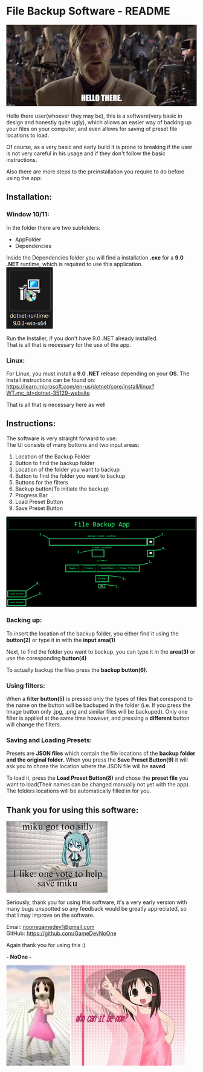 # File Backup Software - README

![alt text](/Assets/Obi_Wan_Hello_There.jpg "Star Wars is absolutely incredible, fight me")

Hello there user(whoever they may be), this is a software(very basic in design and honestly quite ugly), which allows an easier way of backing up your files on your computer, and even allows for saving of preset file locations to load.

Of course, as a very basic and early build it is prone to breaking if the user is not very careful in his usage and if they don't follow the basic instructions.

Also there are more steps to the preinstallation you require to do before using the app:

## Installation:

### Window 10/11:
In the folder there are two subfolders:
 - AppFolder
 - Dependencies

Inside the Dependencies folder you will find a installation **.exe** for a **9.0 .NET** runtime, which is required to use this application.\
![alt text](/Assets/README_UI_Dotnet_9_Runtime.png "Dependencies Folder")

Run the Installer, if you don't have 9.0 .NET already installed.\
That is all that is necessary for the use of the app.

### Linux:

For Linux, you must install a **9.0 .NET** release depending on your **OS**. The Install instructions can be found on:\
https://learn.microsoft.com/en-us/dotnet/core/install/linux?WT.mc_id=dotnet-35129-website 

That is all that is necessary here as well

## Instructions:

The software is very straight forward to use:\
The UI consists of many buttons and two input areas:

 1. Location of the Backup Folder
 2. Button to find the backup folder
 3. Location of the folder you want to backup
 4. Button to find the folder you want to backup
 5. Buttons for the filters
 6. Backup button(To initiate the backup)
 7. Progress Bar
 8. Load Preset Button
 9. Save Preset Button

![alt text](/Assets/README_UI_Numbered_Image.png "UI View")

### Backing up:

To insert the location of the backup folder, you either find it using the **button(2)** or type it in with the **input area(1)**

Next, to find the folder you want to backup, you can type it in the **area(3)** or use the coresponding **button(4)**

To actually backup the files press the **backup button(6)**.

### Using filters:

When a **filter button(5)** is pressed only the types of files that corespond to the name on the button will be backuped in the folder (i.e. If you press the Image button only .jpg, .png and similar files will be backuped). Only one filter is applied at the same time however, and pressing a **different** button will change the filters.

### Saving and Loading Presets:

Presets are **JSON files** which contain the file locations of the **backup folder and the original folder**. When you press the **Save Preset Button(9)** it will ask you to chose the location where the JSON file will be **saved**

To load it, press the **Load Preset Button(8)** and chose the **preset file** you want to load(Their names can be changed manually not yet with the app). The folders locations will be automatically filled in for you.

## Thank you for using this software:

![alt text](/Assets/Silly_Miku.jpg "I, just like Miku, am losing my sanity. God help me")

Seriously, thank you for using this software, it's a very early version with many bugs unspotted so any feedback would be greatly appreciated, so that I may improve on the software.

Email: noonegamedev1@gmail.com\
GitHub: https://github.com/GameDevNoOne

Again thank you for using this :)

**- NoOne -**

![alt text](/Assets/Osaker_Insanity.jpg "I am teribly sorry to the user. Forgive me, for I am insane")